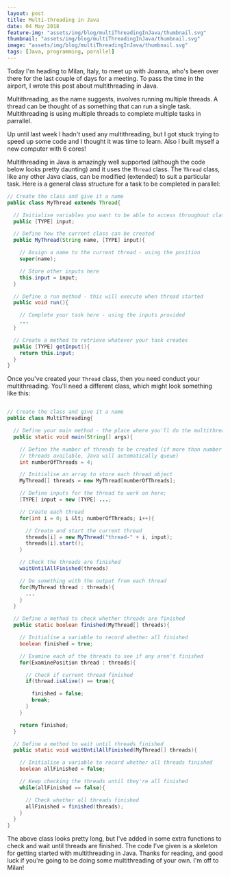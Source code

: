 ```yaml
---
layout: post
title: Multi-threading in Java
date: 04 May 2018
feature-img: "assets/img/blog/multiThreadingInJava/thumbnail.svg"
thumbnail: "assets/img/blog/multiThreadingInJava/thumbnail.svg"
image: "assets/img/blog/multiThreadingInJava/thumbnail.svg" 
tags: [Java, programming, parallel]
---
```


Today I'm heading to Milan, Italy, to meet up with Joanna, who's been over there for the last couple of days for a meeting. To pass the time in the airport, I wrote this post about multithreading in Java.

Multithreading, as the name suggests, involves running multiple threads. A thread can be thought of as something that can run a single task. Multithreading is using multiple threads to complete multiple tasks in parrallel.

Up until last week I hadn't used any multithreading, but I got stuck trying to speed up some code and I thought it was time to learn. Also I built myself a new computer with 6 cores!

Multithreading in Java is amazingly well supported (although the code below looks pretty daunting) and it uses the `Thread` class. The `Thread` class, like any other Java class, can be modified (extended) to suit a particular task. Here is a general class structure for a task to be completed in parallel:

```java
// Create the class and give it a name
public class MyThread extends Thread{

  // Initialise variables you want to be able to access throughout class here
  public [TYPE] input;

  // Define how the current class can be created
  public MyThread(String name, [TYPE] input){

    // Assign a name to the current thread - using the position
    super(name);

    // Store other inputs here
    this.input = input;
  }

  // Define a run method - this will execute when thread started
  public void run(){

    // Complete your task here - using the inputs provided
    ...
  }

  // Create a method to retrieve whatever your task creates
  public [TYPE] getInput(){
    return this.input;
  }
}
```

Once you've created your `Thread` class, then you need conduct your multithreading. You'll need a different class, which might look something like this:

```java

// Create the class and give it a name
public class MultiThreading{

  // Define your main method - the place where you'll do the multithreading
  public static void main(String[] args){

    // Define the number of threads to be created (if more than number of
    // threads available, Java will automatically queue)
    int numberOfThreads = 4;

    // Initialise an array to store each thread object
    MyThread[] threads = new MyThread[numberOfThreads];

    // Define inputs for the thread to work on here;
    [TYPE] input = new [TYPE] ...;

    // Create each thread
    for(int i = 0; i &lt; numberOfThreads; i++){

      // Create and start the current thread
      threads[i] = new MyThread("thread-" + i, input);
      threads[i].start();
    }

    // Check the threads are finished
    waitUntilAllFinished(threads)

    // Do something with the output from each thread
    for(MyThread thread : threads){
      ...
    }
  }

  // Define a method to check whether threads are finished
  public static boolean finished(MyThread[] threads){

    // Initialise a variable to record whether all finished
    boolean finished = true;

    // Examine each of the threads to see if any aren't finished
    for(ExaminePosition thread : threads){

      // Check if current thread finished
      if(thread.isAlive() == true){

        finished = false;
        break;
      }
    }

    return finished;
  }

  // Define a method to wait until threads finished
  public static void waitUntilAllFinished(MyThread[] threads){

    // Initialise a variable to record whether all threads finished
    boolean allFinished = false;

    // Keep checking the threads until they're all finished
    while(allFinished == false){

      // Check whether all threads finished
      allFinished = finished(threads);
    }
  }
}
```

The above class looks pretty long, but I've added in some extra functions to check and wait until threads are finished. The code I've given is a skeleton for getting started with multithreading in Java. Thanks for reading, and good luck if you're going to be doing some multithreading of your own. I'm off to Milan!
